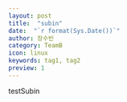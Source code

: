 ```yaml
---
layout: post
title:  "subin"
date:  "`r format(Sys.Date())`"
author: 장수빈
category: TeamB
icon: linux
keywords: tag1, tag2
preview: 1
---
```


testSubin
